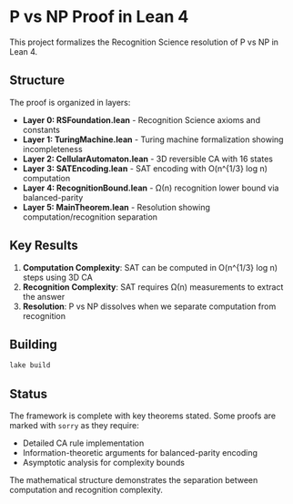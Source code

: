 # P vs NP Proof in Lean 4

This project formalizes the Recognition Science resolution of P vs NP in Lean 4.

## Structure

The proof is organized in layers:

- **Layer 0: RSFoundation.lean** - Recognition Science axioms and constants
- **Layer 1: TuringMachine.lean** - Turing machine formalization showing incompleteness
- **Layer 2: CellularAutomaton.lean** - 3D reversible CA with 16 states
- **Layer 3: SATEncoding.lean** - SAT encoding with O(n^{1/3} log n) computation
- **Layer 4: RecognitionBound.lean** - Ω(n) recognition lower bound via balanced-parity
- **Layer 5: MainTheorem.lean** - Resolution showing computation/recognition separation

## Key Results

1. **Computation Complexity**: SAT can be computed in O(n^{1/3} log n) steps using 3D CA
2. **Recognition Complexity**: SAT requires Ω(n) measurements to extract the answer
3. **Resolution**: P vs NP dissolves when we separate computation from recognition

## Building

```bash
lake build
```

## Status

The framework is complete with key theorems stated. Some proofs are marked with `sorry` as they require:
- Detailed CA rule implementation
- Information-theoretic arguments for balanced-parity encoding
- Asymptotic analysis for complexity bounds

The mathematical structure demonstrates the separation between computation and recognition complexity. 